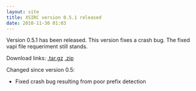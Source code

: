 ```yaml
---
layout: site
title: XSIRC version 0.5.1 released
date: 2010-11-30 01:03
---
```


Version 0.5.1 has been released. This version fixes a crash bug. The fixed vapi file requeriment still stands.

Download links: [.tar.gz](https://github.com/NieXS/XSIRC/tarball/v0.5.1) [.zip](https://github.com/NieXS/XSIRC/zipball/v0.5.1)

Changed since version 0.5:
* Fixed crash bug resulting from poor prefix detection
